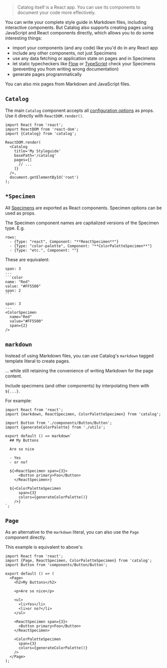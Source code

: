 > Catalog itself is a React app. You can use its components to document your code more effectively.

You can write your complete style guide in Markdown files, including interactive components. But Catalog also supports creating pages using JavaScript and React components directly, which allows you to do some interesting things:

- import your components (and any code) like you'd do in any React app
- include any other components, not just Specimens
- use any data fetching or application state on pages and in Specimens
- let static typecheckers like [Flow](https://flow.org) or [TypeScript](https://www.typescriptlang.org/) check your Specimens (preventing you from writing wrong documentation)
- generate pages programmatically

You can also mix pages from Markdown and JavaScript files.

## `Catalog`

The main `Catalog` component accepts all [configuration options](/configuration) as props. Use it directly with `ReactDOM.render()`.

```code|lang-jsx
import React from 'react';
import ReactDOM from 'react-dom';
import {Catalog} from 'catalog';

ReactDOM.render(
  <Catalog
    title='My Styleguide'
    basePath='/catalog'
    pages={[
      // ...
    ]}
  />,
  document.getElementById('root')
);
```

## `*Specimen`

All [Specimens](/specimens) are exported as React components. Specimen options can be used as props.

The Specimen component names are capitalized versions of the Specimen type. E.g.

```table
rows:
  - {Type: "react", Component: "**ReactSpecimen**"}
  - {Type: "color-palette", Component: "**ColorPaletteSpecimen**"}
  - {Type: "etc.", Component: ""}
```

These are equivalent:

````code
span: 3
---
```color
name: "Red"
value: "#FF5500"
span: 2
```
````

````code|lang-jsx
span: 3
---
<ColorSpecimen
  name="Red"
  value="#FF5500"
  span={2}
/>
````


## `markdown`

Instead of using Markdown files, you can use Catalog's `markdown` tagged template literal to create pages.


… while still retaining the convenience of writing Markdown for the page content.

Include specimens (and other components) by interpolating them with `${...}`.

For example:

```code|lang-jsx
import React from 'react';
import {markdown, ReactSpecimen, ColorPaletteSpecimen} from 'catalog';

import Button from './components/Button/Button';
import {generateColorPalette} from './utils';

export default () => markdown`
  ## My Buttons

  Are so nice

  - Yes
  - or no?

  ${<ReactSpecimen span={3}>
      <Button primary>Foo</Button>
    </ReactSpecimen>}

  ${<ColorPaletteSpecimen
      span={3}
      colors={generateColorPalette()}
    />}
`;
```


## `Page`

As an alternative to the `markdown` literal, you can also use the `Page` component directly.

This example is equivalent to above's:

```code|lang-jsx
import React from 'react';
import {Page, ReactSpecimen, ColorPaletteSpecimen} from 'catalog';
import Button from 'components/Button/Button';

export default () => (
  <Page>
    <h2>My Buttons</h2>

    <p>Are so nice</p>

    <ul>
      <li>Yes</li>
      <li>or no?</li>
    </ul>

    <ReactSpecimen span={3}>
      <Button primary>Foo</Button>
    </ReactSpecimen>

    <ColorPaletteSpecimen
      span={3}
      colors={generateColorPalette()}
    />
  </Page>
);
```
